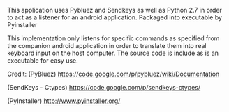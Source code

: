 This application uses Pybluez and Sendkeys as well as Python 2.7 in order to act as a listener for an android application. 
Packaged into executable by Pyinstaller

This implementation only listens for specific commands as specified from the companion android application in order to translate them into real keyboard input on the host computer.
The source code is include as is an executable for easy use.


Credit: 
(PyBluez)
https://code.google.com/p/pybluez/wiki/Documentation

(SendKeys - Ctypes)
https://code.google.com/p/sendkeys-ctypes/

(PyInstaller)
http://www.pyinstaller.org/

